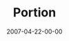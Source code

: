 ---
layout: message
category: message
series: "Ghost"
title: "Portion"
date: 2007-04-22-00-00
message_id: 22
audio: "http://s3.amazonaws.com/crossroads-media/media/legacy/mp3/Ghost_03_Portion_04-22-07_Tome.mp3"
audio-duration: "40:41"
explicit: "N"
---